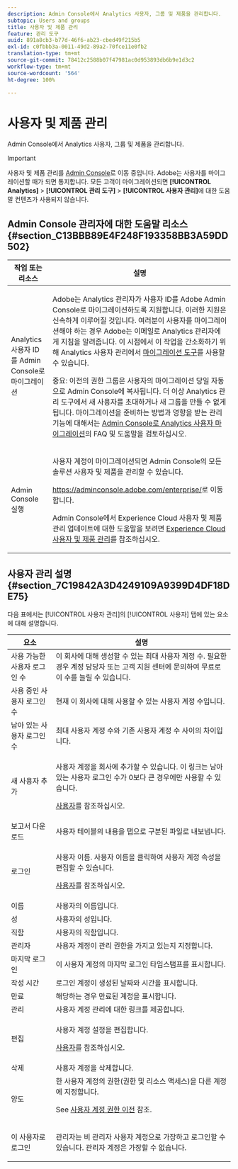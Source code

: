```yaml
---
description: Admin Console에서 Analytics 사용자, 그룹 및 제품을 관리합니다.
subtopic: Users and groups
title: 사용자 및 제품 관리
feature: 관리 도구
uuid: 891a8cb3-b77d-46f6-ab23-cbed49f215b5
exl-id: c0fbbb3a-0011-49d2-89a2-70fce11e0fb2
translation-type: tm+mt
source-git-commit: 78412c2588b07f47981ac0d953893db6b9e1d3c2
workflow-type: tm+mt
source-wordcount: '564'
ht-degree: 100%

---
```


# 사용자 및 제품 관리

Admin Console에서 Analytics 사용자, 그룹 및 제품을 관리합니다.

>[!IMPORTANT]
>
>사용자 및 제품 관리를 [Admin Console](https://helpx.adobe.com/kr/enterprise/using/admin-console.html)로 이동 중입니다. Adobe는 사용자를 마이그레이션할 때가 되면 통지합니다. 모든 고객이 마이그레이션되면 **[!UICONTROL Analytics]** > **[!UICONTROL 관리 도구]** > **[!UICONTROL 사용자 관리]**&#x200B;에 대한 도움말 컨텐츠가 사용되지 않습니다.

## Admin Console 관리자에 대한 도움말 리소스 {#section_C13BBB89E4F248F193358BB3A59DD502}

<table id="table_9263797773A749628E12BB3C1EBE620B"> 
 <thead> 
  <tr> 
   <th colname="col1" class="entry"> 작업 또는 리소스 </th> 
   <th colname="col2" class="entry"> 설명 </th> 
  </tr>
 </thead>
 <tbody> 
  <tr> 
   <td colname="col1"> <p>Analytics 사용자 ID를 Admin Console로 마이그레이션 </p> </td> 
   <td colname="col2"> <p> Adobe는 Analytics 관리자가 사용자 ID를 Adobe Admin Console로 마이그레이션하도록 지원합니다. 이러한 지원은 신속하게 이루어질 것입니다. 여러분이 사용자를 마이그레이션해야 하는 경우 Adobe는 이메일로 Analytics 관리자에게 지침을 알려줍니다. 이 시점에서 이 작업을 간소화하기 위해 Analytics 사용자 관리에서 <a href="https://docs.adobe.com/content/help/ko-KR/analytics/admin/user-product-management/user-management/migrate-users/c-migration-tool.html">마이그레이션 도구</a>를 사용할 수 있습니다. </p> <p>중요: 이전의 권한 그룹은 사용자의 마이그레이션 당일 자동으로 Admin Console에 복사됩니다. 더 이상 Analytics 관리 도구에서 새 사용자를 초대하거나 새 그룹을 만들 수 없게 됩니다. 마이그레이션을 준비하는 방법과 영향을 받는 관리 기능에 대해서는 <a href="https://docs.adobe.com/content/help/en/analytics/admin/user-product-management/user-management/migrate-users/c-migration-tool.html">Admin Console로 Analytics 사용자 마이그레이션</a>의 FAQ 및 도움말을 검토하십시오. </p> </td> 
  </tr> 
  <tr> 
   <td colname="col1"> <p>Admin Console 실행 </p> </td> 
   <td colname="col2"> <p>사용자 계정이 마이그레이션되면 Admin Console의 모든 솔루션 사용자 및 제품을 관리할 수 있습니다. </p> <p><a href="https://adminconsole.adobe.com/enterprise/#"> https://adminconsole.adobe.com/enterprise/</a>로 이동합니다. </p> <p>Admin Console에서 Experience Cloud 사용자 및 제품 관리 업데이트에 대한 도움말을 보려면 <a href="https://docs.adobe.com/content/help/ko-KR/core-services/interface/manage-users-and-products/admin-getting-started.html">Experience Cloud 사용자 및 제품 관리</a>를 참조하십시오. </p> </td> 
  </tr> 
 </tbody> 
</table>

## 사용자 관리 설명 {#section_7C19842A3D4249109A9399D4DF18DE75}

다음 표에서는 [!UICONTROL 사용자 관리]의 [!UICONTROL 사용자] 탭에 있는 요소에 대해 설명합니다.

<table id="table_6F81D1095EB945D8995FF971B65BA52A"> 
 <thead> 
  <tr> 
   <th colname="col1" class="entry"> 요소 </th> 
   <th colname="col2" class="entry"> 설명 </th> 
  </tr> 
 </thead>
 <tbody> 
  <tr> 
   <td colname="col1"> <span class="wintitle"> 사용 가능한 사용자 로그인 수</span> </td> 
   <td colname="col2"> 이 회사에 대해 생성할 수 있는 최대 사용자 계정 수. 필요한 경우 계정 담당자 또는 고객 지원 센터에 문의하여 무료로 이 수를 늘릴 수 있습니다. </td> 
  </tr> 
  <tr> 
   <td colname="col1"> <span class="wintitle"> 사용 중인 사용자 로그인 수</span> </td> 
   <td colname="col2"> 현재 이 회사에 대해 사용할 수 있는 사용자 계정 수입니다. </td> 
  </tr> 
  <tr> 
   <td colname="col1"> <span class="wintitle"> 남아 있는 사용자 로그인 수</span> </td> 
   <td colname="col2"> 최대 사용자 계정 수와 기존 사용자 계정 수 사이의 차이입니다. </td> 
  </tr> 
  <tr> 
   <td colname="col1"> <span class="wintitle"> 새 사용자 추가</span> </td> 
   <td colname="col2"> <p>사용자 계정을 회사에 추가할 수 있습니다. 이 링크는 남아 있는 사용자 로그인 수가 0보다 큰 경우에만 사용할 수 있습니다. </p> <p><a href="/help/admin/user-management2/c-user-management/users.md">사용자</a>를 참조하십시오. </p> </td> 
  </tr> 
  <tr> 
   <td colname="col1"> <span class="wintitle"> 보고서 다운로드</span> </td> 
   <td colname="col2"><span class="wintitle">사용자</span> 테이블의 내용을 탭으로 구분된 파일로 내보냅니다. </td> 
  </tr> 
  <tr> 
   <td colname="col1"> <span class="wintitle"> 로그인</span> </td> 
   <td colname="col2"> <p>사용자 이름. 사용자 이름을 클릭하여 사용자 계정 속성을 편집할 수 있습니다. </p> <p><a href="/help/admin/user-management2/c-user-management/users.md">사용자</a>를 참조하십시오. </p> </td> 
  </tr> 
  <tr> 
   <td colname="col1"> <span class="wintitle"> 이름</span> </td> 
   <td colname="col2"> 사용자의 이름입니다. </td> 
  </tr> 
  <tr> 
   <td colname="col1"> <span class="wintitle"> 성</span> </td> 
   <td colname="col2"> 사용자의 성입니다. </td> 
  </tr> 
  <tr> 
   <td colname="col1"> <span class="wintitle"> 직함</span> </td> 
   <td colname="col2"> 사용자의 직함입니다. </td> 
  </tr> 
  <tr> 
   <td colname="col1"> <span class="wintitle"> 관리자</span> </td> 
   <td colname="col2"> 사용자 계정이 관리 권한을 가지고 있는지 지정합니다. </td> 
  </tr> 
  <tr> 
   <td colname="col1"> <span class="wintitle"> 마지막 로그인</span> </td> 
   <td colname="col2"> 이 사용자 계정의 마지막 로그인 타임스탬프를 표시합니다. </td> 
  </tr> 
  <tr> 
   <td colname="col1"><span class="wintitle"> 작성 시간</span> </td> 
   <td colname="col2"> 로그인 계정이 생성된 날짜와 시간을 표시합니다. </td> 
  </tr> 
  <tr> 
   <td colname="col1"> <span class="wintitle"> 만료</span> </td> 
   <td colname="col2"> 해당하는 경우 만료된 계정을 표시합니다. </td> 
  </tr> 
  <tr> 
   <td colname="col1"> <span class="wintitle"> 관리</span> </td> 
   <td colname="col2"> 사용자 계정 관리에 대한 링크를 제공합니다. </td> 
  </tr> 
  <tr> 
   <td colname="col1"> <span class="wintitle"> 편집</span> </td> 
   <td colname="col2"> <p>사용자 계정 설정을 편집합니다. </p> <p><a href="/help/admin/user-management2/c-user-management/users.md">사용자</a>를 참조하십시오. </p> </td> 
  </tr> 
  <tr> 
   <td colname="col1"> <span class="wintitle"> 삭제</span> </td> 
   <td colname="col2"> 사용자 계정을 삭제합니다. </td> 
  </tr> 
  <tr> 
   <td colname="col1"> <span class="wintitle"> 양도</span> </td> 
   <td colname="col2">한 사용자 계정의 권한(권한 및 리소스 액세스)을 다른 계정에 지정합니다. <p>See <a href="/help/admin/user-management2/c-user-management/t-transfer-user-accout-privileges.md"> 사용자 계정 권한 이전</a> 참조. </p> </td> 
  </tr> 
  <tr> 
   <td colname="col1"><span class="wintitle"> 이 사용자로 로그인</span> </td> 
   <td colname="col2"> <p>관리자는 비 관리자 사용자 계정으로 가장하고 로그인할 수 있습니다. 관리자 계정은 가장할 수 없습니다. </p> </td> 
  </tr> 
 </tbody> 
</table>
